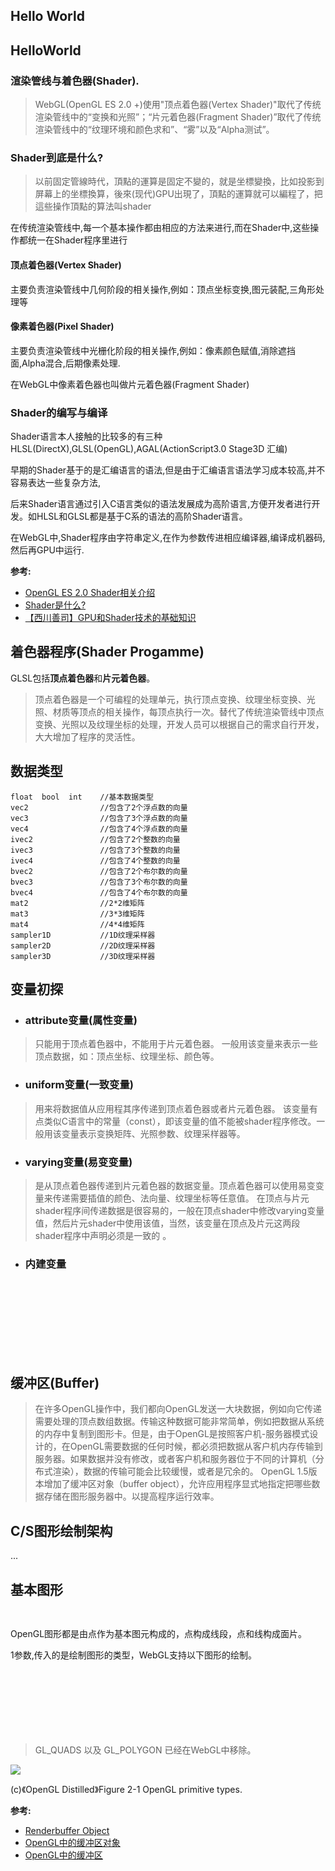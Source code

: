 ## Hello World

<canvas name="hello"/>

## HelloWorld

### 渲染管线与着色器(Shader).
> WebGL(OpenGL ES 2.0 +)使用"顶点着色器(Vertex Shader)"取代了传统渲染管线中的“变换和光照”；“片元着色器(Fragment Shader)”取代了传统渲染管线中的“纹理环境和颜色求和”、“雾”以及“Alpha测试”。

### Shader到底是什么?
> 以前固定管線時代，頂點的運算是固定不變的，就是坐標變換，比如投影到屏幕上的坐標換算，後來(现代)GPU出現了，頂點的運算就可以編程了，把這些操作頂點的算法叫shader

在传统渲染管线中,每一个基本操作都由相应的方法来进行,而在Shader中,这些操作都统一在Shader程序里进行

#### 顶点着色器(Vertex Shader)

主要负责渲染管线中几何阶段的相关操作,例如：顶点坐标变换,图元装配,三角形处理等

#### 像素着色器(Pixel Shader)

主要负责渲染管线中光栅化阶段的相关操作,例如：像素颜色赋值,消除遮挡面,Alpha混合,后期像素处理.

在WebGL中像素着色器也叫做片元着色器(Fragment Shader)

### Shader的编写与编译

Shader语言本人接触的比较多的有三种HLSL(DirectX),GLSL(OpenGL),AGAL(ActionScript3.0 Stage3D 汇编)

早期的Shader基于的是汇编语言的语法,但是由于汇编语言语法学习成本较高,并不容易表达一些复杂方法,

后来Shader语言通过引入C语言类似的语法发展成为高阶语言,方便开发者进行开发。如HLSL和GLSL都是基于C系的语法的高阶Shader语言。

在WebGL中,Shader程序由字符串定义,在作为参数传进相应编译器,编译成机器码,然后再GPU中运行.

**参考:**
- [OpenGL ES 2.0 Shader相关介绍](http://www.tuicool.com/articles/VZVJra)
- [Shader是什么?](http://blog.csdn.net/huangzeyy/article/details/6748266)
- [【西川善司】GPU和Shader技术的基础知识](http://www.opengpu.org/forum.php?mod=viewthread&tid=7376&highlight=%E8%A5%BF%E5%B7%9D%E5%96%84%E5%8F%B8)

## 着色器程序(Shader Progamme)

GLSL包括**顶点着色器**和**片元着色器**。

>   顶点着色器是一个可编程的处理单元，执行顶点变换、纹理坐标变换、光照、材质等顶点的相关操作，每顶点执行一次。替代了传统渲染管线中顶点变换、光照以及纹理坐标的处理，开发人员可以根据自己的需求自行开发，大大增加了程序的灵活性。

## 数据类型
````nohighlight
float  bool  int    //基本数据类型
vec2                //包含了2个浮点数的向量
vec3                //包含了3个浮点数的向量
vec4                //包含了4个浮点数的向量
ivec2               //包含了2个整数的向量
ivec3               //包含了3个整数的向量
ivec4               //包含了4个整数的向量
bvec2               //包含了2个布尔数的向量
bvec3               //包含了3个布尔数的向量
bvec4               //包含了4个布尔数的向量
mat2                //2*2维矩阵
mat3                //3*3维矩阵
mat4                //4*4维矩阵
sampler1D           //1D纹理采样器
sampler2D           //2D纹理采样器
sampler3D           //3D纹理采样器
````

## 变量初探

- ### attribute变量(属性变量)

> 只能用于顶点着色器中，不能用于片元着色器。 一般用该变量来表示一些顶点数据，如：顶点坐标、纹理坐标、颜色等。

- ### uniform变量(一致变量)

> 用来将数据值从应用程其序传递到顶点着色器或者片元着色器。 该变量有点类似C语言中的常量（const），即该变量的值不能被shader程序修改。一般用该变量表示变换矩阵、光照参数、纹理采样器等。

- ### varying变量(易变变量)

> 是从顶点着色器传递到片元着色器的数据变量。顶点着色器可以使用易变变量来传递需要插值的颜色、法向量、纹理坐标等任意值。 在顶点与片元shader程序间传递数据是很容易的，一般在顶点shader中修改varying变量值，然后片元shader中使用该值，当然，该变量在顶点及片元这两段shader程序中声明必须是一致的 。

- ### 内建变量

````glsl
gl_Position
//表示变换后点的空间位置。 顶点着色器从应用程序中获得原始的顶点位置数据，
//这些原始的顶点数据在顶点着色器中经过平移、旋转、缩放等数学变换后，生成新的顶点位置。
//新的顶点位置通过在顶点着色器中写入gl_Position传递到渲染管线的后继阶段继续处理。

gl_PointSize    //顶点着色器中使用，描述点的大小

gl_FragColor    //用来保存片元着色器计算完成的片元颜色值，此颜色值将送入渲染管线的后继阶段进行处理。
````

## 缓冲区(Buffer)

> 在许多OpenGL操作中，我们都向OpenGL发送一大块数据，例如向它传递需要处理的顶点数组数据。传输这种数据可能非常简单，例如把数据从系统的内存中复制到图形卡。但是，由于OpenGL是按照客户机-服务器模式设计的，在OpenGL需要数据的任何时候，都必须把数据从客户机内存传输到服务器。如果数据并没有修改，或者客户机和服务器位于不同的计算机（分布式渲染），数据的传输可能会比较缓慢，或者是冗余的。
 OpenGL 1.5版本增加了缓冲区对象（buffer object），允许应用程序显式地指定把哪些数据存储在图形服务器中。以提高程序运行效率。



## C/S图形绘制架构
...


## 基本图形

````javascript
gl.drawArrays(shape,first,count)
````
OpenGL图形都是由点作为基本图元构成的，点构成线段，点和线构成面片。

1参数,传入的是绘制图形的类型，WebGL支持以下图形的绘制。
````javascript
gl.POINTS         //点
gl.LINES          //线段
gl.LINE_STRIP     //连接线段
gl.LINE_LOOP      //闭合线段
gl.TRIANGLES      //三角形
gl.TRIANGLE_STRIP //三角形组合(带)
gl.TRIANGLE_FAN   //鳍状三角形组合(扇)
````
> GL_QUADS 以及 GL_POLYGON 已经在WebGL中移除。

<img src="http://ptgmedia.pearsoncmg.com/images/chap2_0321336798/elementLinks/02fig01.gif">

(c)《OpenGL Distilled》Figure 2-1 OpenGL primitive types.

**参考:**
- [Renderbuffer Object](https://www.opengl.org/wiki/Renderbuffer_Object)
- [OpenGL中的缓冲区对象](http://blog.csdn.net/mzyang272/article/details/7655464)
- [OpenGL中的缓冲区](http://blog.csdn.net/Haohan_Meng/article/details/25246519)
